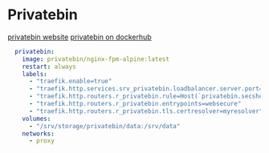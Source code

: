 # Privatebin

[privatebin website](https://privatebin.net/)
[privatebin on dockerhub](https://hub.docker.com/r/privatebin/nginx-fpm-alpine)  

```yaml
  privatebin:
    image: privatebin/nginx-fpm-alpine:latest
    restart: always
    labels:
      - "traefik.enable=true"
      - "traefik.http.services.srv_privatebin.loadbalancer.server.port=8080"
      - "traefik.http.routers.r_privatebin.rule=Host(`privatebin.secshell.net`)"
      - "traefik.http.routers.r_privatebin.entrypoints=websecure"
      - "traefik.http.routers.r_privatebin.tls.certresolver=myresolver"
    volumes:
      - "/srv/storage/privatebin/data:/srv/data"
    networks:
      - proxy
```